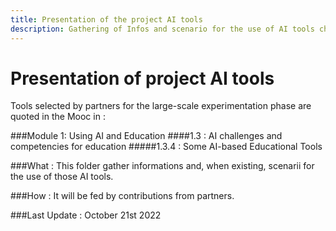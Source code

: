 ```yaml
---
title: Presentation of the project AI tools
description: Gathering of Infos and scenario for the use of AI tools chosen by the partners for the large-scale experimentation phase.
---
```



# Presentation of project AI tools

Tools selected by partners for the large-scale experimentation phase are quoted in the Mooc in :

###Module 1: Using AI and Education
####1.3 : AI challenges and competencies for education
#####1.3.4 : Some AI-based Educational Tools

###What :
This folder gather informations and, when existing, scenarii for the use of those AI tools.

###How :
It will be fed by contributions from partners.


###Last Update :
October 21st 2022

